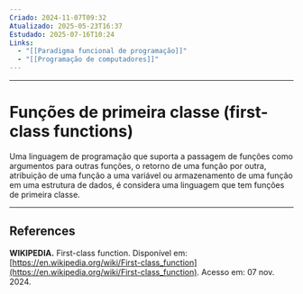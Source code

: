 ```yaml
---
Criado: 2024-11-07T09:32
Atualizado: 2025-05-23T16:37
Estudado: 2025-07-16T10:24
Links:
  - "[[Paradigma funcional de programação]]"
  - "[[Programação de computadores]]"
---
```

---
# Funções de primeira classe (first-class functions)

Uma linguagem de programação que suporta a passagem de funções como argumentos para outras funções, o retorno de uma função por outra, atribuição de uma função a uma variável ou armazenamento de uma função em uma estrutura de dados, é considera uma linguagem que tem funções de primeira classe.

---
## References

**WIKIPEDIA.** First-class function. Disponível em: [https://en.wikipedia.org/wiki/First-class_function](https://en.wikipedia.org/wiki/First-class_function). Acesso em: 07 nov. 2024.